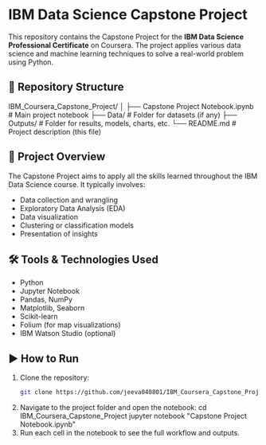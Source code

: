 # IBM Data Science Capstone Project

This repository contains the Capstone Project for the **IBM Data Science Professional Certificate** on Coursera. The project applies various data science and machine learning techniques to solve a real-world problem using Python.

## 📁 Repository Structure

IBM_Coursera_Capstone_Project/
│
├── Capstone Project Notebook.ipynb # Main project notebook
├── Data/ # Folder for datasets (if any)
├── Outputs/ # Folder for results, models, charts, etc.
└── README.md # Project description (this file)

## 📌 Project Overview

The Capstone Project aims to apply all the skills learned throughout the IBM Data Science course. It typically involves:

- Data collection and wrangling  
- Exploratory Data Analysis (EDA)  
- Data visualization  
- Clustering or classification models  
- Presentation of insights  


## 🛠️ Tools & Technologies Used

- Python  
- Jupyter Notebook  
- Pandas, NumPy  
- Matplotlib, Seaborn  
- Scikit-learn  
- Folium (for map visualizations)  
- IBM Watson Studio (optional)  

## ▶️ How to Run

1. Clone the repository:
   ```bash
   git clone https://github.com/jeeva040801/IBM_Coursera_Capstone_Project.git
2. Navigate to the project folder and open the notebook:
   cd IBM_Coursera_Capstone_Project
jupyter notebook "Capstone Project Notebook.ipynb"
3. Run each cell in the notebook to see the full workflow and outputs.
